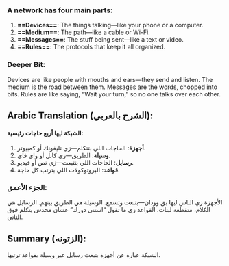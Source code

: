 ### A network has four main parts:
1. **==Devices==**: The things talking—like your phone or a computer.
2. **==Medium==**: The path—like a cable or Wi-Fi.
3. **==Messages==**: The stuff being sent—like a text or video.
4. **==Rules==**: The protocols that keep it all organized.

### **Deeper Bit**: 
Devices are like people with mouths and ears—they send and listen. The medium is the road between them. Messages are the words, chopped into bits. Rules are like saying, “Wait your turn,” so no one talks over each other.

## **Arabic Translation (الشرح بالعربي):**  
#### الشبكة ليها أربع حاجات رئيسية:  
1. **أجهزة**: الحاجات اللي بتتكلم—زي تليفونك أو كمبيوتر.  
2. **وسيلة**: الطريق—زي كابل أو واي فاي.  
3. **رسايل**: الحاجات اللي بتتبعت—زي نص أو فيديو.  
4. **قواعد**: البروتوكولات اللي بترتب كل حاجة.  

### **الجزء الأعمق**:
الأجهزة زي الناس ليها بق وودان—بتبعت وتسمع. الوسيلة هي الطريق بينهم. الرسايل هي الكلام، متقطعة لبتات. القواعد زي ما تقول “استنى دورك” عشان محدش يتكلم فوق التاني.  

## **Summary (الزتونه):**  
الشبكة عبارة عن أجهزة بتبعت رسايل عبر وسيلة بقواعد ترتبها.